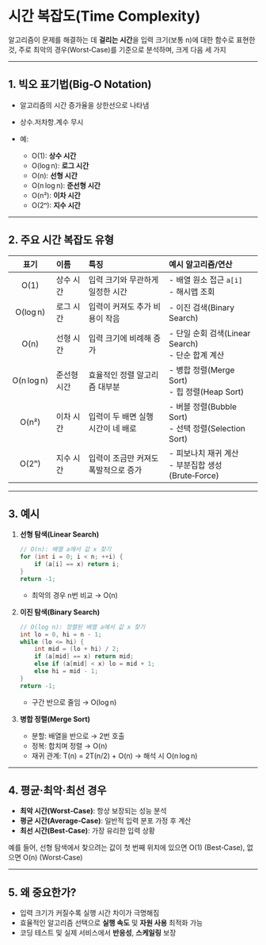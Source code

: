 # 시간 복잡도(Time Complexity) 

알고리즘이 문제를 해결하는 데 **걸리는 시간**을 입력 크기(보통 n)에 대한 함수로 표현한 것, 주로 최악의 경우(Worst‑Case)를 기준으로 분석하며, 크게 다음 세 가지

---

## 1. 빅오 표기법(Big‑O Notation)

* 알고리즘의 시간 증가율을 상한선으로 나타냄
* 상수․저차항․계수 무시
* 예:

  * O(1): **상수 시간**
  * O(log n): **로그 시간**
  * O(n): **선형 시간**
  * O(n log n): **준선형 시간**
  * O(n²): **이차 시간**
  * O(2ⁿ): **지수 시간**

---

## 2. 주요 시간 복잡도 유형

|     표기     | 이름     | 특징                   | 예시 알고리즘/연산                                       |
| :--------: | :----- | :------------------- | :----------------------------------------------- |
|    O(1)    | 상수 시간  | 입력 크기와 무관하게 일정한 시간   | - 배열 원소 접근 `a[i]`<br/>- 해시맵 조회                   |
|  O(log n)  | 로그 시간  | 입력이 커져도 추가 비용이 작음    | - 이진 검색(Binary Search)                           |
|    O(n)    | 선형 시간  | 입력 크기에 비례해 증가        | - 단일 순회 검색(Linear Search)<br/>- 단순 합계 계산         |
| O(n log n) | 준선형 시간 | 효율적인 정렬 알고리즘 대부분     | - 병합 정렬(Merge Sort)<br/>- 힙 정렬(Heap Sort)        |
|    O(n²)   | 이차 시간  | 입력이 두 배면 실행 시간이 네 배로 | - 버블 정렬(Bubble Sort)<br/>- 선택 정렬(Selection Sort) |
|    O(2ⁿ)   | 지수 시간  | 입력이 조금만 커져도 폭발적으로 증가 | - 피보나치 재귀 계산<br/>- 부분집합 생성(Brute‑Force)          |

---

## 3. 예시

1. **선형 탐색(Linear Search)**

   ```cpp
   // O(n): 배열 a에서 값 x 찾기
   for (int i = 0; i < n; ++i) {
       if (a[i] == x) return i;
   }
   return -1;
   ```

   * 최악의 경우 n번 비교 → O(n)

2. **이진 탐색(Binary Search)**

   ```cpp
   // O(log n): 정렬된 배열 a에서 값 x 찾기
   int lo = 0, hi = n - 1;
   while (lo <= hi) {
       int mid = (lo + hi) / 2;
       if (a[mid] == x) return mid;
       else if (a[mid] < x) lo = mid + 1;
       else hi = mid - 1;
   }
   return -1;
   ```

   * 구간 반으로 줄임 → O(log n)

3. **병합 정렬(Merge Sort)**

   * 분할: 배열을 반으로 → 2번 호출
   * 정복: 합치며 정렬 → O(n)
   * 재귀 관계: T(n) = 2T(n/2) + O(n) → 해석 시 O(n log n)

---

## 4. 평균·최악·최선 경우

* **최악 시간(Worst‑Case)**: 항상 보장되는 성능 분석
* **평균 시간(Average‑Case)**: 일반적 입력 분포 가정 후 계산
* **최선 시간(Best‑Case)**: 가장 유리한 입력 상황

예를 들어, 선형 탐색에서 찾으려는 값이 첫 번째 위치에 있으면 O(1) (Best‑Case), 없으면 O(n) (Worst‑Case)

---

## 5. 왜 중요한가?

* 입력 크기가 커질수록 실행 시간 차이가 극명해짐
* 효율적인 알고리즘 선택으로 **실행 속도** 및 **자원 사용** 최적화 가능
* 코딩 테스트 및 실제 서비스에서 **반응성**, **스케일링** 보장

